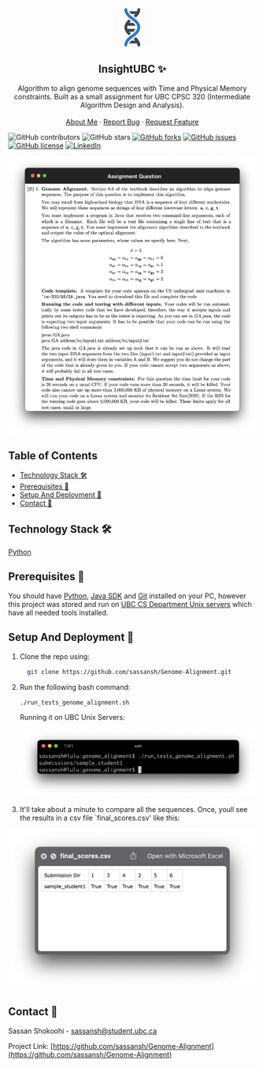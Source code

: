 <!-- PROJECT LOGO -->
<br />
<p align="center">
 <a href="https://github.com/sassansh/Genome-Alignment">
    <img src="/images/logo.png" alt="Logo" width="80" height="80">
  </a>
  <h2 align="center">InsightUBC ✨</h2>

  <p align="center">
    Algorithm to align genome sequences with Time and Physical Memory constraints. Built as a small assignment for UBC CPSC 320 (Intermediate Algorithm Design and Analysis).
    <br />
    <br />
    <a href="https://sassanshokoohi.ca">About Me</a>
    ·
    <a href="https://github.com/sassansh/Genome-Alignment/issues">Report Bug</a>
    ·
    <a href="https://github.com/sassansh/Genome-Alignment/issues">Request Feature</a>
  </p>
</p>

![GitHub contributors](https://img.shields.io/github/contributors/sassansh/Genome-Alignment?color=ffcc66&style=for-the-badge)
![GitHub stars](https://img.shields.io/github/stars/sassansh/Genome-Alignment?color=ffcc66&style=for-the-badge)
[![GitHub forks](https://img.shields.io/github/forks/sassansh/Genome-Alignment?style=for-the-badge)](https://github.com/sassansh/Genome-Alignment/network)
[![GitHub issues](https://img.shields.io/github/issues/sassansh/Genome-Alignment?color=ffcc66&style=for-the-badge)](https://github.com/sassansh/Genome-Alignment/issues)
[![GitHub license](https://img.shields.io/github/license/sassansh/Genome-Alignment?style=for-the-badge)](https://github.com/sassansh/Genome-Alignment/blob/master/LICENSE)
[![LinkedIn][linkedin-shield]][linkedin-url]

![Assignment Question](/images/assignment_question.png)

## Table of Contents

- [Technology Stack 🛠️](#technology-stack-)
- [Prerequisites 🍪](#prerequisites-)
- [Setup And Deployment 🔧](#setup-and-deployment-)
- [Contact 📧](#contact-)

## Technology Stack 🛠️

[Python](https://www.python.org/)

## Prerequisites 🍪

You should have [Python](https://www.python.org/), [Java SDK](https://www.oracle.com/ca-en/java/technologies/javase-downloads.html) and [Git](https://git-scm.com/) installed on your PC, however this project was stored and run on [UBC CS Department Unix servers](https://my.cs.ubc.ca/docs/connecting-department-unix-servers) which have all needed tools installed.

## Setup And Deployment 🔧

1. Clone the repo using:

   ```bash
     git clone https://github.com/sassansh/Genome-Alignment.git
   ```

2. Run the following bash command:

   ```bash
   ./run_tests_genome_alignment.sh
   ```

   Running it on UBC Unix Servers:

   ![Run](/images/run.png)


3. It'll take about a minute to compare all the sequences. Once, youll see the results in a csv file `final_scores.csv' like this:

![Final Scores](/images/final_scores.png)


## Contact 📧

Sassan Shokoohi - sassansh@student.ubc.ca

Project Link: [https://github.com/sassansh/Genome-Alignment](https://github.com/sassansh/Genome-Alignment)

[linkedin-shield]: https://img.shields.io/badge/-LinkedIn-black.svg?style=for-the-badge&logo=linkedin&colorB=555
[linkedin-url]: https://www.linkedin.com/in/sassanshokoohi/
